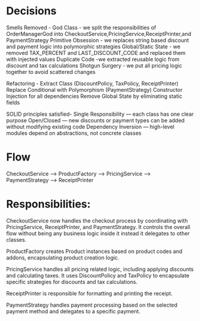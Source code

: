 # Decisions
Smells Removed -
God Class - we split the responsibilities of OrderManagerGod into CheckoutService,PricingService,ReceiptPrinter,and PaymentStrategy
Primitive Obsession - we replaces string based discount and payment logic into polymorphic strategies
Global/Static State - we removed TAX_PERCENT and LAST_DISCOUNT_CODE and replaced them with injected values
Duplicate Code -we extracted reusable logic from discount and tax calculations
Shotgun Surgery - we put all pricing logic together to avoid scattered changes

Refactoring -
Extract Class (DiscountPolicy, TaxPolicy, ReceiptPrinter)
Replace Conditional with Polymorphism (PaymentStrategy)
Constructor Injection for all dependencies
Remove Global State by eliminating static fields

SOLID principles satisfied-
Single Responsibility — each class has one clear purpose
Open/Closed — new discounts or payment types can be added without modifying existing code
Dependency Inversion — high-level modules depend on abstractions, not concrete classes

# Flow
CheckoutService --> ProductFactory --> PricingService --> PaymentStrategy --> ReceiptPrinter

# Responsibilities:
CheckoutService now handles the checkout process by coordinating with PricingService, ReceiptPrinter, and PaymentStrategy.
It controls the overall flow without being any business logic inside it instead it delegates to other classes.

ProductFactory creates Product instances based on product codes and addons, encapsulating product creation logic.

PricingService handles all pricing related logic, including applying discounts and calculating taxes.
It uses DiscountPolicy and TaxPolicy to encapsulate specific strategies for discounts and tax calculations.

ReceiptPrinter is responsible for formatting and printing the receipt.

PaymentStrategy handles payment processing based on the selected payment method and delegates to a specific payment.
